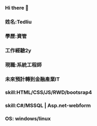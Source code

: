 ### Hi there 👋
### 姓名:Tedliu
### 學歷:資管
### 工作經驗2y
### 現職:系統工程師
### 未來預計轉到金融產業IT
### skill:HTML/CSS/JS/RWD/bootsrap4
### skill:C#/MSSQL | Asp.net-webform
### OS: windows/linux
